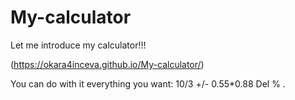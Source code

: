 # My-calculator
Let me introduce my calculator!!!

(https://okara4inceva.github.io/My-calculator/)

You can do with it everything you want:
10/3
+/-
0.55*0.88
Del
%
.
